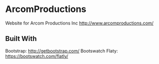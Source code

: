 # ArcomProductions
Website for Arcom Productions Inc
http://www.arcomproductions.com/

## Built With
Bootstrap: http://getbootstrap.com/
Bootswatch Flaty: https://bootswatch.com/flatly/
